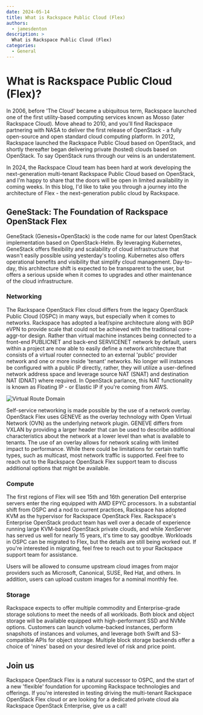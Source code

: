 ```yaml
---
date: 2024-05-14
title: What is Rackspace Public Cloud (Flex)
authors:
  - jamesdenton
description: >
  What is Rackspace Public Cloud (Flex)
categories:
  - General
---
```


# What is Rackspace Public Cloud (Flex)?

In 2006, before 'The Cloud' became a ubiquitous term, Rackspace launched one of the first utility-based computing services known as Mosso (later Rackspace Cloud). Move ahead to 2010, and you'll find Rackspace partnering with NASA to deliver the first release of OpenStack - a fully open-source and open standard cloud computing platform. In 2012, Rackspace launched the Rackspace Public Cloud based on OpenStack, and shortly thereafter began delivering private (hosted) clouds based on OpenStack. To say OpenStack runs through our veins is an understatement.

<!-- more -->

In 2024, the Rackspace Cloud team has been hard at work developing the next-generation multi-tenant Rackspace Public Cloud based on OpenStack, and I'm happy to share that the doors will be open in limited availability in coming weeks. In this blog, I'd like to take you through a journey into the architecture of Flex - the next-generation public cloud by Rackspace.

## GeneStack: The Foundation of Rackspace OpenStack Flex

GeneStack (Genesis+OpenStack) is the code name for our latest OpenStack implementation based on OpenStack-Helm. By leveraging Kubernetes, GeneStack offers flexibility and scalability of cloud infrastructure that wasn't easily possible using yesterday's tooling. Kubernetes also offers operational benefits and visibility that simplify cloud management. Day-to-day, this architecture shift is expected to be transparent to the user, but offers a serious upside when it comes to upgrades and other maintenance of the cloud infrastructure.

### Networking

The Rackspace OpenStack Flex cloud differs from the legacy OpenStack Public Cloud (OSPC) in many ways, but especially when it comes to networks. Rackspace has adopted a leaf/spine architecture along with BGP eVPN to provide scale that could not be achieved with the traditional core-aggr-tor design. Rather than virtual machine instances being connected to a front-end PUBLICNET and back-end SERVICENET network by default, users within a project are now able to easily define a network architecture that consists of a virtual router connected to an external 'public' provider network and one or more inside 'tenant' networks. No longer will instances be configured with a public IP directly, rather, they will utilize a user-defined network address space and leverage source NAT (SNAT) and destination NAT (DNAT) where required. In OpenStack parlance, this NAT functionality is known as Floating IP - or Elastic IP if you're coming from AWS.

![Virtual Route Domain](assets/images/2024-05-14/virtual_route_domain2.png)

Self-service networking is made possible by the use of a network overlay. OpenStack Flex uses GENEVE as the overlay technology with Open Virtual Network (OVN) as the underlying network plugin. GENEVE differs from VXLAN by providing a larger header that can be used to describe additional characteristics about the network at a lower level than what is available to tenants. The use of an overlay allows for network scaling with limited impact to performance. While there could be limitations for certain traffic types, such as multicast, most network traffic is supported. Feel free to reach out to the Rackspace OpenStack Flex support team to discuss additional options that might be available.

### Compute

The first regions of Flex will see 15th and 16th generation Dell enterprise servers enter the ring equipped with AMD EPYC processors. In a substantial shift from OSPC and a nod to current practices, Rackspace has adopted KVM as the hypervisor for Rackspace OpenStack Flex. Rackspace's Enterprise OpenStack product team has well over a decade of experience running large KVM-based OpenStack private clouds, and while XenServer has served us well for nearly 15 years, it's time to say goodbye. Workloads in OSPC can be migrated to Flex, but the details are still being worked out. If you're interested in migrating, feel free to reach out to your Rackspace support team for assistance.

Users will be allowed to consume upstream cloud images from major providers such as Microsoft, Canonical, SUSE, Red Hat, and others. In addition, users can upload custom images for a nominal monthly fee.

### Storage

Rackspace expects to offer multiple commodity and Enterprise-grade storage solutions to meet the needs of all workloads. Both block and object storage will be available equipped with high-performant SSD and NVMe options. Customers can launch volume-backed instances, perform snapshots of instances and volumes, and leverage both Swift and S3-compatible APIs for object storage. Multiple block storage backends offer a choice of 'nines' based on your desired level of risk and price point.

## Join us

Rackspace OpenStack Flex is a natural successor to OSPC, and the start of a new 'flexible' foundation for upcoming Rackspace technologies and offerings. If you're interested in testing driving the multi-tenant Rackspace OpenStack Flex cloud or are looking for a dedicated private cloud ala Rackspace OpenStack Enterprise, give us a call!

